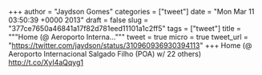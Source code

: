 
+++
author = "Jaydson Gomes"
categories = ["tweet"]
date = "Mon Mar 11 03:50:39 +0000 2013"
draft = false
slug = "377ce7650a46841a17f82d781eed11101a1c2ff5"
tags = ["tweet"]
title = """Home (@ Aeroporto Interna..."""
tweet = true
micro = true
tweet_url = "https://twitter.com/jaydson/status/310960936930394113"
+++
Home (@ Aeroporto Internacional Salgado Filho (POA) w/ 22 others) http://t.co/XyI4aQqyg1
